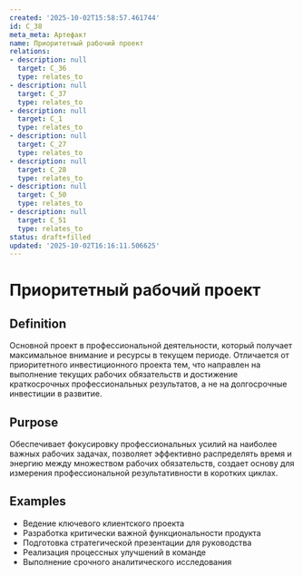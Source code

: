 ```yaml
---
created: '2025-10-02T15:58:57.461744'
id: C_38
meta_meta: Артефакт
name: Приоритетный рабочий проект
relations:
- description: null
  target: C_36
  type: relates_to
- description: null
  target: C_37
  type: relates_to
- description: null
  target: C_1
  type: relates_to
- description: null
  target: C_27
  type: relates_to
- description: null
  target: C_28
  type: relates_to
- description: null
  target: C_50
  type: relates_to
- description: null
  target: C_51
  type: relates_to
status: draft+filled
updated: '2025-10-02T16:16:11.506625'
---
```


# Приоритетный рабочий проект

## Definition
Основной проект в профессиональной деятельности, который получает максимальное внимание и ресурсы в текущем периоде. Отличается от приоритетного инвестиционного проекта тем, что направлен на выполнение текущих рабочих обязательств и достижение краткосрочных профессиональных результатов, а не на долгосрочные инвестиции в развитие.

## Purpose
Обеспечивает фокусировку профессиональных усилий на наиболее важных рабочих задачах, позволяет эффективно распределять время и энергию между множеством рабочих обязательств, создает основу для измерения профессиональной результативности в коротких циклах.

## Examples

- Ведение ключевого клиентского проекта
- Разработка критически важной функциональности продукта
- Подготовка стратегической презентации для руководства
- Реализация процессных улучшений в команде
- Выполнение срочного аналитического исследования